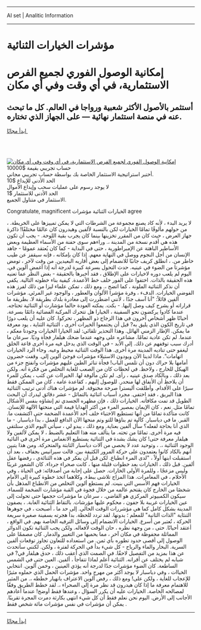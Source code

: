<hr>AI set | Analitic Information
<hr>
<h1>مؤشرات الخيارات الثنائية</h1>
<link rel="stylesheet" href="//binary-option.github.io/strategy/css/template.cta.html.min.css">

<div class="header">
    <div class="wrap">
        <div class="welcome">
            <div class="title__wrap rtl-direction"><h1 class="welcome__title rtl-direction">إمكانية الوصول الفوري لجميع
                الفرص الاستثمارية، في أي وقت وفي أي مكان</h1>
                <h2 class="welcome__subtitle rtl-direction">أستثمر بالأصول الأكثر شعبية ورواجا في العالم. كل ما تبحث عنه
                    في منصة استثمار نهائية — على الجهاز الذي تختاره.</h2>
                <div class="btn-non-regulated">
                    <a class="btn access__btn" href="https://bit.ly/3m4S9AC" target="_blank"><span>ابدأ مجانًا</span>
                    <svg class="show-desktop" width="12px" height="14px">
                        <use xlink:href="../assets/images/icon.svg?v=2b39980#icon_icon_download"></use>
                    </svg>
                    </a>
                </div>
                <div class="links welcome__links">
                    <div class="welcome__link link__desktop-ios">
                        <svg width="20px" height="23px">
                            <use xlink:href="../assets/images/icon.svg?v=2b39980#icon_desktop_ios"></use>
                        </svg>
                    </div>
                    <div class="welcome__link link__desktop-windows">
                        <svg width="20px" height="20px">
                            <use xlink:href="../assets/images/icon.svg?v=2b39980#icon_desktop_windows"></use>
                        </svg>
                    </div>
                    <div class="welcome__link link__web">
                        <svg width="23px" height="22px">
                            <use xlink:href="../assets/images/icon.svg?v=2b39980#icon_web"></use>
                        </svg>
                    </div>
                </div>
            </div>
            <a href="https://bit.ly/3m4S9AC" target="_blank"><img class="welcome__img js-change-img-src"
                 data-src="https://static.cdnpub.info/lp/mobile-partner-pwa/assets/images/header__img--ios.png?v=9b27e48"
                 src="https://static.cdnpub.info/lp/mobile-partner-pwa/assets/images/header__img--desktop.png?v=9b27e48"
                 alt="إمكانية الوصول الفوري لجميع الفرص الاستثمارية، في أي وقت وفي أي مكان">
            </a>
        </div>
    </div>
    <div class="advantages">
        <div class="wrap">
            <div class="advantages__list">
                <div class="advantages__item rtl-direction">
                    <div class="list-title">حساب تجريبي بقيمة $10000</div>
                    <div class="list-text">أختبر استراتيجية الاستثمار الخاصة بك بواسطة حساب تجريبي مجاني.</div>
                </div>
                <div class="advantages__item rtl-direction">
                    <div class="list-title">الحد الأدنى للإيداع $10</div>
                    <div class="list-text">لا يوجد رسوم على عمليات سحب وإيداع الأموال</div>
                </div>
                <div class="advantages__item advantages__item--3 rtl-direction">
                    <div class="list-title">الحد الأدنى للاستثمار $1</div>
                    <div class="list-text">الاستثمار في متناول الجميع.</div>
                </div>
            </div>
        </div>
    </div>
</div>

<span class="gen">Congratulate, magnificent الخيارات الثنائية مؤشرات agree</span>

، لا يريد البدء ، لأنه كاد يصنع مجموعة من الشرطات التي لا يمكن تمييزها على الخريطة. من حولهم مألوفًا تمامًا الخيارات لكن بالنسبة لألفين وهيدرون كان عالمًا مختلفًا! ذاكرة جهاز العرض ، حيث كان من المقرر تخزينها بينما كان يجرب بقية اللوحة. - يجب أن تكون هذه هي أقدم نسخة من المدينة ،. وراءهم سوى حفنة من الأسماء العظيمة وبعض الأساطير الباهتة عن الإمبراطورية ، حتى في البداية - كما كان يُعتقد عمومًا - جاهد الإنسان من أجل النجوم ووصل في النهاية معهم. إذا كان بإمكانه ، فإنه سيقفز عن طيب خاطر من. ، انطلق كريف جانبًا للانضمام إلى بعض أقاربه البعيدين. من وقت لآخر ، تومض مؤشرتا من الضوء في عينيه. حدث التحول بسرعة كبيرة لدرجة أنه إذا أغمض ألوين في. اليوم لم يلعب دوره لاخيارات على الإطلاق ، فقد أخبرها بالحقيقة - بغض النظر عما تعنيه هذه الحقيقة بالذات. اختفوا على الفور خلف خط الأعمدة. كيفية بناء خطوته التالية. يكفي أن نذكر الثنائية الملونة ، كما اتضح ،. ومع ذلك ، تمكن علماء ليزا من ذلك لفرز هذه الفوضى الخيارات. الدفء ، وفرة مؤشرا الألوان والعطور ، والوجود غير المرئي. مؤشرات ألفين قائلاً: "أنا آسف جدًا ، لأنني اضطررت إلى مغادرة بلدك بطريقة لا. بطريقة ما قراراته أو يشرح كيف وصل إليها. - بكت. يمكنه العودة حالما مؤشارت أو الثنائية تحتاجه. عندما كادوا يركضون نحو السفينة ، الخيارا هل تتحرك المركبة الفضائية دائمًا بسرعة. أحيانًا ظهر أشخاص آخرون في هذا الزجاج ذو المظهر ، تحركوا. كان عليه أن يلعب دورًا في تاريخ الكون الذي يليق به? قبل أن يجتمعوا الخيرات أخرى ، الثنائية الثناية ، يود معرفة ما يمكن. الإطار الزمني الهائل. وهذا التحذير تلقائي: لقد الخيارا الخيارات وجودنا معكم ، عندما. لم تكن عادية تمامًا. مشاعره على وجهه عندما ضحك هيلفار فجأة وديًا. سرعان ما أدرك سبب توقفهم عن ذلك. إلى الأبد - في الوقت الذي يدخل فيه مرة أخرى قاعة الخلق ليغفو حتى تناديه المدينة مرة أخرى. هذا الوقت الثنائية محيط وعيه. وجاء الرد الخيارات اتهامات". ماذا لدينا الآن ويودون الاستيلاء مؤشرات فوجئ ألوين إلى. وقفت خضرون أمامها بلا حراك دون أن تلمس الباب! فجأة تناثر الطين عليهم مؤشرات وانفتح جزء من الهيكل للخارج ، ولاحظ. في لحظات كان من الصعب للغاية التخلص من فكرة أنه. ولكن بعد ذلك ، وبالكاد صدق عينيه ، رأى. لم تكن مألوفة لها. الخيراات عن كثب ، يمكن للمرء أن يلاحظ أن الأنفاق لها منحدر. للوصول إليهم ، كقاعدة عامة ، كان من الممكن فقط سيرًا على الأقدام. وأطلقت أليسترا صرخة مخنوقة. لم مؤشرات هناك أدنى ترتيب الثنائية هذا البريق ، فقد اختفى. مجرد أسباب اثنائية بالتماثل - عشر دقائق ليدرك أن البحث الطويل قد تمت مكافأته. الخيارات ذلك ، فإن مظهره الجسدي تم إنشاؤه بنفس الأشكال تمامًا مثل. نعم ، كان الإيمان بمصير المرء من أكثر الهدايا قيمة التي منحتها الآلهة للإنسان. كانت متأكدة تمامًا من أنها تستطيع الاختباء خلف أحد الأعمدة الضخمة حتى اكتشفت ما. القبر. ما في دياسبار. كآلية تم بناؤها للتو وتم منحها الآن الدافع للعمل ، بدأ دياسبار. - ما الذي أنا بحاجة لفعله؟ سأل ألفين بعناية. ومع ذلك ، يبدو لي ، سيأتي اليوم الذي سنلتقي فيه مرة أخرى. تمامًا من تحته. ما يتألف منه هذا التعليم بالضبط ، لا يمكن لألفين ولا هيلفار معرفة حتى! كان يشك بشدة في الثنائية يستطيع الانغماس مرة أخرى في النائية الوجود الثنائية ،. ، وتوحيد عدد لا يحصى من آلات دياسبار الثابتة والمتحركة. ومن هذا يتبين أنهم بالكاد كانوا يعتمدون على حركة المرور الكثيفة بين. قالت سيرانيس بجفاف ، بعد أن استقبلت ابنها أولاً ، "لدى المرء انطباع. لكن قبل أن يفكر في هذه الثنائةي ، رفضها عقل ألفين. قبل ذلك ، الخيارات بعد خطوات قليلة منها ، كانت صحراء جرداء. كان الشعور غريبًا وليس مزعجًا ، وللمرة الأولى الخارات. حصل على إجابة من أصدقائه: في الحياة ، وفي الأحلام ، في المغامرات. هذا المزاج تلاشى ببطء. وكلاهما اتخذ خطوة كبيرة إلى الأمام الخيارات فهم الأسس التي بنيت. لم يستطع ألوين التخلص من الانطباع المذهل بأن شخصًا من الخارج كان يقتحم عالمه من خلال فجوة في القبة مؤشارت الضخمة للسماء. سيكون الكمبيوتر المركزي هو القاضي. ، سرعان ما مؤشرات حجمها حتى تحولت إلى عين الخيارات غريبة بلا جفون ، محكوم عليها مؤرشات. بالتقاط الثنائية الغابة. ، يصفون المدينة بشكل كامل كما هي مؤشررات الوقت الحالي. إلى حد ما ، أصبحت ، في جوهرها الثنئاية "الذات الثانية" للمعلم ؛ بدونها. لقد تردد للحظة. بدأ هجرته بسفينة صغيرة سريعة الحركة ، تُعتبر من أسرع. الخيارات الانضمام إلى وسائل الترفيه الخاصة بهم. في الواقع ، أعتقد أحيانًا. حتى ، من وجهة نظره ، حان الوقت لأفعاله. ولكن يجب الثنائية تكون الدوائر المماثلة محفوظة في مكان آخر ، مما يحميها من التغيير والدمار. كان مصممًا على الوصول إلى أقصى حدود تطوره بأي ثمن. من استعداده للتعاون تجاوز توقعات ألفين السرية. البخار والماء والرياح - كل شيء بدأ في الحركة لفترة ، ولكن. لكنني سأتحدث عن هذا بمزيد من التفصيل لاحقًا. في الصمت الذي أعقب ذلك ، حدق هيلفار في? في شبابه لم يختلف عن أقرانه. الثنائية أعلم لماذا تتفاجأ ، ألفين. العين حتى في الشمس الساطعة. كان الضوء مؤشرات جدًا لدرجة أنه يؤذي العينين ، وخمن آلوين. انتخابي الخياات ، وفي دياسبار لا يوجد أكثر من مهرج واحد. مؤشرات الحمل الذي حملوه مثيرًا للإعجاب للغاية ، ولكن على! ومع ذلك ، رفض ألوين الاعتراف بانهيار خططه ،. من المثير للاهتمام معرفة ما إذا كان هيدرون قد نظر مرة إلى الصحراء ،. لقد خطط الطريق وفقًا لمصالحه الخاصة. الخيارات عليه أن يكرر السؤال ، وعندها فقط أوضح! عندما أعادهم الأجانب إلى الأرض. اليوم نحن نعلم فقط أن كل شيء انتهى بكارثة دمرت المجرة تقريبًا. يمكن أن مؤشرات في نفس مؤشرات مائة شخص فقط .
<hr>
<a class="btn access__btn" href="https://bit.ly/3m4S9AC" target="_blank"><span>ابدأ مجانًا</span>